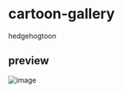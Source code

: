 # cartoon-gallery
hedgehogtoon

## preview
![image](https://user-images.githubusercontent.com/61646760/182844739-b10fb581-4357-4a6e-b1c4-3043caff046a.png)